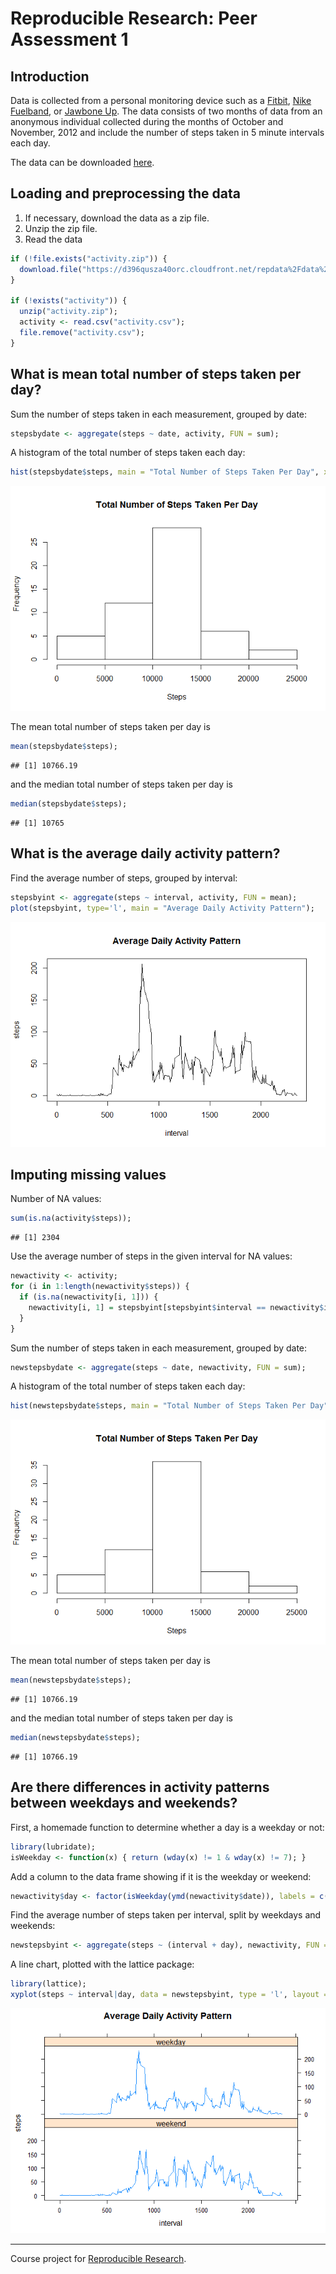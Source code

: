 # Reproducible Research: Peer Assessment 1

## Introduction

Data is collected from a personal monitoring device such as a [Fitbit](http://www.fitbit.com/), [Nike Fuelband](http://www.nike.com/us/en_us/c/nikeplus-fuelband), or [Jawbone Up](https://jawbone.com/up). The data consists of two months of data from an anonymous individual collected during the months of October and November, 2012 and include the number of steps taken in 5 minute intervals each day.

The data can be downloaded [here](https://d396qusza40orc.cloudfront.net/repdata%2Fdata%2Factivity.zip).

## Loading and preprocessing the data

1. If necessary, download the data as a zip file.
2. Unzip the zip file.
3. Read the data


```r
if (!file.exists("activity.zip")) {
  download.file("https://d396qusza40orc.cloudfront.net/repdata%2Fdata%2Factivity.zip", destfile = "activity.zip");
}

if (!exists("activity")) {
  unzip("activity.zip");
  activity <- read.csv("activity.csv");
  file.remove("activity.csv");
}
```

## What is mean total number of steps taken per day?

Sum the number of steps taken in each measurement, grouped by date:


```r
stepsbydate <- aggregate(steps ~ date, activity, FUN = sum);
```

A histogram of the total number of steps taken each day:


```r
hist(stepsbydate$steps, main = "Total Number of Steps Taken Per Day", xlab = "Steps");
```

![](PA1_template_files/figure-html/unnamed-chunk-3-1.png)

The mean total number of steps taken per day is 

```r
mean(stepsbydate$steps);
```

```
## [1] 10766.19
```
 and the median total number of steps taken per day is 

```r
median(stepsbydate$steps);
```

```
## [1] 10765
```

## What is the average daily activity pattern?

Find the average number of steps, grouped by interval:


```r
stepsbyint <- aggregate(steps ~ interval, activity, FUN = mean);
plot(stepsbyint, type='l', main = "Average Daily Activity Pattern");
```

![](PA1_template_files/figure-html/unnamed-chunk-6-1.png)

## Imputing missing values

Number of NA values:


```r
sum(is.na(activity$steps));
```

```
## [1] 2304
```

Use the average number of steps in the given interval for NA values:


```r
newactivity <- activity;
for (i in 1:length(newactivity$steps)) {
  if (is.na(newactivity[i, 1])) {
    newactivity[i, 1] = stepsbyint[stepsbyint$interval == newactivity$interval[i], 2];
  }
}
```

Sum the number of steps taken in each measurement, grouped by date:


```r
newstepsbydate <- aggregate(steps ~ date, newactivity, FUN = sum);
```

A histogram of the total number of steps taken each day:


```r
hist(newstepsbydate$steps, main = "Total Number of Steps Taken Per Day", xlab = "Steps");
```

![](PA1_template_files/figure-html/unnamed-chunk-10-1.png)

The mean total number of steps taken per day is 

```r
mean(newstepsbydate$steps);
```

```
## [1] 10766.19
```
 and the median total number of steps taken per day is 

```r
median(newstepsbydate$steps);
```

```
## [1] 10766.19
```

## Are there differences in activity patterns between weekdays and weekends?

First, a homemade function to determine whether a day is a weekday or not:


```r
library(lubridate);
isWeekday <- function(x) { return (wday(x) != 1 & wday(x) != 7); }
```

Add a column to the data frame showing if it is the weekday or weekend:


```r
newactivity$day <- factor(isWeekday(ymd(newactivity$date)), labels = c("weekend", "weekday"));
```

Find the average number of steps taken per interval, split by weekdays and weekends:


```r
newstepsbyint <- aggregate(steps ~ (interval + day), newactivity, FUN = mean);
```

A line chart, plotted with the lattice package:


```r
library(lattice);
xyplot(steps ~ interval|day, data = newstepsbyint, type = 'l', layout = c(1, 2), main = "Average Daily Activity Pattern");
```

![](PA1_template_files/figure-html/unnamed-chunk-16-1.png)

----------

Course project for [Reproducible Research](https://www.coursera.org/learn/reproducible-research).
